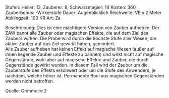 Stufen: Heiler: 13, Zauberer: 8, Schwarzmagier: 14
Kosten: 360
Zauberbonus: -Wirkerstufe
Dauer: Augenblicklich
Reichweite: VE x 2 Meter
Abklingzeit: 100 KR
Art: Za

Beschreibung: Dies ist eine mächtigere Version von Zauber aufheben. Der ZAW bannt alle Zauber oder magischen Effekte, die auf dem Ziel des Zaubers wirken. Die Probe wird durch die höchste Stufe aller Wesen, die aktive Zauber auf das Ziel gewirkt haben, gemindert.<br>Alle Zauber aufheben hat keinen Effekt auf magische Wesen (außer auf ihnen liegende Zauber und Effekte zu bannen) und wirkt nicht auf magische Gegenstände, wohl aber auf magische Effekte und Zauber, die durch Gegenstände gewirkt wurden. In diesem Fall wird der Zauber um die Zauberstufe des Effekts erschwert oder um die Stufe des Anwenders, je nachdem, welche höher ist. Permanente Boni aus magischen Gegenständen werden nicht betroffen.

Quelle: Grimmoire 2
